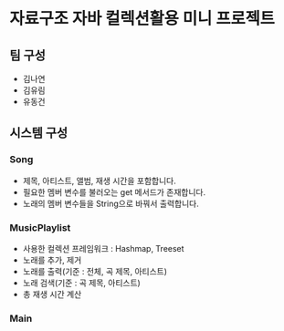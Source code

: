 # 자료구조 자바 컬렉션활용 미니 프로젝트

## **팀 구성**
- 김나연
- 김유림
- 유동건

## 시스템 구성
### Song

- 제목, 아티스트, 앨범, 재생 시간을 포함합니다.
- 필요한 멤버 변수를 불러오는 get 메서드가 존재합니다.
- 노래의 멤버 변수들을 String으로 바꿔서 출력합니다.

### MusicPlaylist
- 사용한 컬렉션 프레임워크 : Hashmap, Treeset
- 노래를 추가, 제거
- 노래를 출력(기준 : 전체, 곡 제목, 아티스트)
- 노래 검색(기준 : 곡 제목, 아티스트)
- 총 재생 시간 계산

### Main

